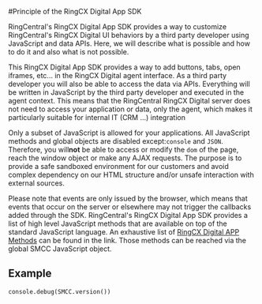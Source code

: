 #Principle of the RingCX Digital App SDK

RingCentral's RingCX Digital App SDK provides a way to customize RingCentral's RingCX Digital UI behaviors by a third party developer using JavaScript and data APIs. Here, we will describe what is possible and how to do it and also what is not possible.

This RingCX Digital App SDK provides a way to add buttons, tabs, open iframes, etc... in the RingCX Digital agent interface. As a third party developer you will also be able to access the data via APIs. Everything will be written in JavaScript by the third party developer and executed in the agent context. This means that the RingCentral RingCX Digital server does not need to access your application or data, only the agent, which makes it particularly suitable for internal IT (CRM ...) integration

Only a subset of JavaScript is allowed for your applications. All JavaScript methods and global objects are disabled except: ​`console`​ and ​`JSON`​. Therefore, you will **​not**​ be able to access or modify the `dom` of the page, reach the window object or make any AJAX requests. The purpose is to provide a safe sandboxed environment for our customers and avoid complex dependency on our HTML structure and/or unsafe interaction with external sources.

Please note that events are only issued by the browser, which means that events that occur on the server or elsewhere may not trigger the callbacks added through the SDK.
RingCentral's RingCX Digital App SDK provides a list of high level JavaScript methods that are available on top of the standard JavaScript language. An exhaustive list of [RingCX Digital APP Methods](./methods) can be found in the link. Those methods can be reached via the global S​MCC ​JavaScript object.

## Example
```
console.debug(SMCC.version())
```
